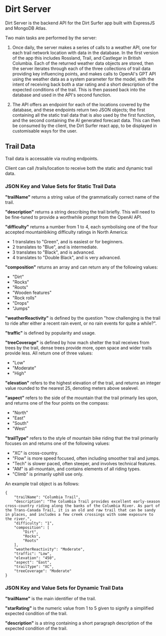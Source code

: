# Dirt Server

Dirt Server is the backend API for the Dirt Surfer app built with ExpressJS and MongoDB Atlas. 

Two main tasks are performed by the server:

1. Once daily, the server makes a series of calls to a weather API, one for each trail network location with data in the database. In the first version of the app this includes Rossland, Trail, and Castlegar in British Columbia. Each of the returned weather data objects are stored, then the server iterates through each of the three collections of trail data providing key influencing points, and makes calls to OpenAI's GPT API using the weather data as a system parameter for the model, with the intent of receiving back both a star rating and a short description of the expected conditions of the trail. This is then passed back into the database and used in the API's second function.

2. The API offers an endpoint for each of the locations covered by the database, and these endpoints return two JSON objects; the first containing all the static trail data that is also used by the first function, and the second containing the AI generated forecast data. This can then be consumed by the client, the Dirt Surfer react app, to be displayed in customisable ways for the user.

## Trail Data

Trail data is accessable via routing endpoints.

Client can call /trails/location to receive both the static and dynamic trail data. 

### JSON Key and Value Sets for Static Trail Data 

**"trailName"** returns a string value of the grammatically correct name of the trail.

**"description"** returns a string describing the trail briefly. This will need to be fine-tuned to provide a worthwhile prompt from the OpenAI API.

**"difficulty"** returns a number from 1 to 4, each symbolising one of the four accepted mountainbiking difficulty ratings in North America:
- 1 translates to "Green", and is easiest or for beginners.
- 2 translates to "Blue", and is intermediate.
- 3 translates to "Black", and is advanced.
- 4 translates to "Double Black", and is very advanced.

**"composition"** returns an array and can return any of the following values:
- "Dirt"
- "Rocks"
- "Roots"
- "Wooden features"
- "Rock rolls"
- "Drops"
- "Jumps"

**"weatherReactivity"** is defined by the question "how challenging is the trail to ride after either a recent rain event, or no rain events for quite a while?". 

**"traffic"** is defined by popularity and usage.

**"treeCoverage"** is defined by how mach shelter the trail receives from trees by the trail, dense trees provide more, open space and wider 
trails provide less. 
All return one of three values:
- "Low"
- "Moderate"
- "High"

**"elevation"** refers to the highest elevation of the trail, and returns an integer value rounded to the nearest 25, denoting meters above sealevel.

**"aspect"** refers to the side of the mountain that the trail primarly lies upon, and returns one of the four points on the compass:
- "North"
- "East"
- "South"
- "West"

**"trailType"** refers to the style of mountain bike riding that the trail primarily focuses on and returns one of the following values:
- "XC" is cross-country.
- "Flow" is more speed focused, often including smoother trail and jumps.
- "Tech" is slower paced, often steeper, and involves technical features.
- "AM" is all-mountain, and contains elements of all riding types.
- "Climb" is primarily uphill use only.

An example trail object is as follows:

    {
        "trailName": "Columbia Trail",
        "description": "The Columbia Trail provides excellent early-season cross-country riding along the banks of the Columbia River. As part of the Trans-Canada Trail, it is an old and raw trail that can be sandy in places, and includes a few creek crossings with some exposure to the river.",
        "difficulty": "1",
        "composition": [
            "Dirt",
            "Rocks",
            "Roots"
        ],
        "weatherReactivity": "Moderate",
        "traffic": "Low",
        "elevation": "450",
        "aspect": "East",
        "trailType": "XC",
        "treeCoverage": "Moderate"
    }

### JSON Key and Value Sets for Dynamic Trail Data

**"trailName"** is the main identifier of the trail.

**"starRating"** is the numeric value from 1 to 5 given to signify a simplified expected condition of the trail.

**"description"** is a string containing a short paragraph description of the expected condition of the trail.